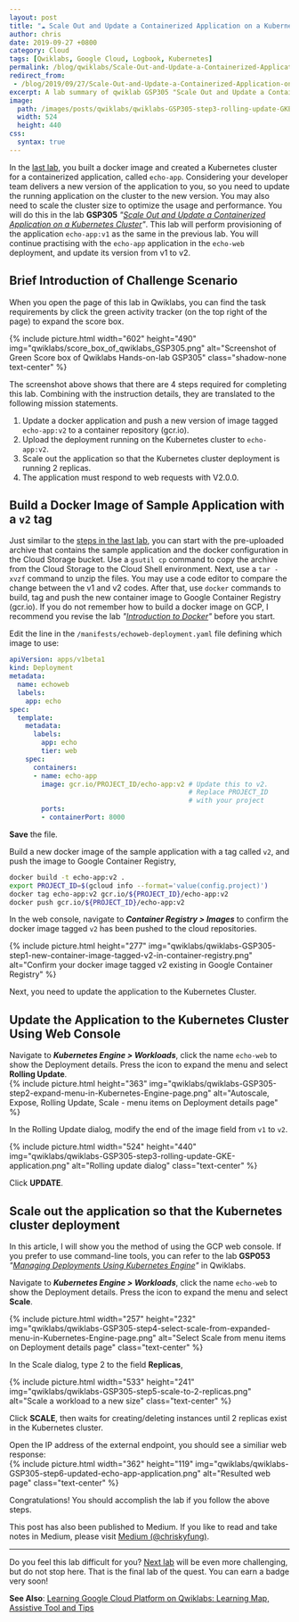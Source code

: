 ```yaml
---
layout: post
title: "☁ Scale Out and Update a Containerized Application on a Kubernetes Cluster | logbook"
author: chris
date: 2019-09-27 +0800
category: Cloud
tags: [Qwiklabs, Google Cloud, Logbook, Kubernetes]
permalink: /blog/qwiklabs/Scale-Out-and-Update-a-Containerized-Application-on-a-Kubernetes-Cluster
redirect_from:
 - /blog/2019/09/27/Scale-Out-and-Update-a-Containerized-Application-on-a-Kubernetes-Cluster
excerpt: A lab summary of qwiklab GSP305 "Scale Out and Update a Containerized Application on a Kubernetes Cluster" | 1. Build a Docker Image of Sample Application with a `v2` tag | 2. Update the Application to the Kubernetes Cluster Using Web Console | 3. Scale out the application so that the Kubernetes cluster deployment
image: 
  path: /images/posts/qwiklabs/qwiklabs-GSP305-step3-rolling-update-GKE-application.png
  width: 524
  height: 440
css:
  syntax: true
---
```


In the [last lab](/blog/qwiklabs/Build-and-Deploy-a-Docker-Image-to-a-Kubernetes-Cluster), you built a docker image and created a Kubernetes cluster for a containerized application, called `echo-app`. Considering your developer team delivers a new version of the application to you, so you need to update the running application on the cluster to the new version. You may also need to scale the cluster size to optimize the usage and performance. You will do this in the lab **GSP305** _"[Scale Out and Update a Containerized Application on a Kubernetes Cluster](https://www.qwiklabs.com/focuses/1739?parent=catalog)"_. This lab will perform provisioning of the application `echo-app:v1` as the same in the previous lab. You will continue practising with the `echo-app` application in the `echo-web` deployment, and update its version from v1 to v2.

## Brief Introduction of Challenge Scenario

When you open the page of this lab in Qwiklabs, you can find the task requirements by click the green activity tracker (on the top right of the page) to expand the score box.

{% include picture.html width="602" height="490" img="qwiklabs/score_box_of_qwiklabs_GSP305.png" alt="Screenshot of Green Score box of Qwiklabs Hands-on-lab GSP305" class="shadow-none text-center" %}

The screenshot above shows that there are 4 steps required for completing this lab. Combining with the instruction details, they are translated to the following mission statements.

1. Update a docker application and push a new version of image tagged `echo-app:v2` to a container repository (gcr.io).
2. Upload the deployment running on the Kubernetes cluster to `echo-app:v2`.
3. Scale out the application so that the Kubernetes cluster deployment is running 2 replicas.
4. The application must respond to web requests with V2.0.0.

## Build a Docker Image of Sample Application with a `v2` tag

Just similar to the [steps in the last lab](/blog/qwiklabs/Build-and-Deploy-a-Docker-Image-to-a-Kubernetes-Cluster), you can start with the pre-uploaded archive that contains the sample application and the docker configuration in the Cloud Storage bucket. Use a `gsutil cp` command to copy the archive from the Cloud Storage to the Cloud Shell environment. Next, use a `tar -xvzf` command to unzip the files. You may use a code editor to compare the change between the v1 and v2 codes. After that, use `docker` commands to build, tag and push the new container image to Google Container Registry (gcr.io). If you do not remember how to build a docker image on GCP, I recommend you revise the lab _"[Introduction to Docker](https://www.qwiklabs.com/focuses/1029?parent=catalog)"_ before you start.

Edit the line in the `/manifests/echoweb-deployment.yaml` file defining which image to use:
```yaml
apiVersion: apps/v1beta1
kind: Deployment
metadata:
  name: echoweb
  labels:
    app: echo
spec:
  template:
    metadata:
      labels:
        app: echo
        tier: web
    spec:
      containers:
      - name: echo-app
        image: gcr.io/PROJECT_ID/echo-app:v2 # Update this to v2.
                                             # Replace PROJECT_ID
                                             # with your project
        ports:
        - containerPort: 8000
```

**Save** the file.

Build a new docker image of the sample application with a tag called `v2`, and push the image to Google Container Registry,

```bash
docker build -t echo-app:v2 .
export PROJECT_ID=$(gcloud info --format='value(config.project)')
docker tag echo-app:v2 gcr.io/${PROJECT_ID}/echo-app:v2
docker push gcr.io/${PROJECT_ID}/echo-app:v2
```

In the web console, navigate to _**Container Registry > Images**_ to confirm the docker image tagged `v2` has been pushed to the cloud repositories.

{% include picture.html height="277" img="qwiklabs/qwiklabs-GSP305-step1-new-container-image-tagged-v2-in-container-registry.png" alt="Confirm your docker image tagged v2 existing in Google Container Registry" %}

Next, you need to update the application to the Kubernetes Cluster.

## Update the Application to the Kubernetes Cluster Using Web Console

Navigate to _**Kubernetes Engine > Workloads**_, click the name `echo-web` to show the Deployment details. Press the <i class='fas fa-list-ul'></i> icon to expand the menu and select **Rolling Update**.<br>
{% include picture.html height="363" img="qwiklabs/qwiklabs-GSP305-step2-expand-menu-in-Kubernetes-Engine-page.png" alt="Autoscale, Expose, Rolling Update, Scale - menu items on Deployment details page" %}

In the Rolling Update dialog, modify the end of the image field from `v1` to `v2`.

{% include picture.html width="524" height="440" img="qwiklabs/qwiklabs-GSP305-step3-rolling-update-GKE-application.png" alt="Rolling update dialog" class="text-center" %}

Click **UPDATE**.

## Scale out the application so that the Kubernetes cluster deployment

In this article, I will show you the method of using the GCP web console. If you prefer to use command-line tools, you can refer to the lab **GSP053** _"[Managing Deployments Using Kubernetes Engine](https://google.qwiklabs.com/focuses/639?parent=catalog)"_ in Qwiklabs.

Navigate to _**Kubernetes Engine > Workloads**_, click the name `echo-web` to show the Deployment details. Press the <i class='fas fa-list-ul'></i> icon to expand the menu and select **Scale**.<br>

{% include picture.html width="257" height="232" img="qwiklabs/qwiklabs-GSP305-step4-select-scale-from-expanded-menu-in-Kubernetes-Engine-page.png" alt="Select Scale from menu items on Deployment details page" class="text-center" %}

In the Scale dialog, type 2 to the field **Replicas**,

{% include picture.html width="533" height="241" img="qwiklabs/qwiklabs-GSP305-step5-scale-to-2-replicas.png" alt="Scale a workload to a new size" class="text-center" %}

Click **SCALE**, then waits for creating/deleting instances until 2 replicas exist in the Kubernetes cluster.

Open the IP address of the external endpoint, you should see a similiar web response:<br>
{% include picture.html width="362" height="119" img="qwiklabs/qwiklabs-GSP305-step6-updated-echo-app-application.png" alt="Resulted web page" class="text-center" %}

Congratulations! You should accomplish the lab if you follow the above steps.

This post has also been published to Medium. If you like to read and take notes in Medium, please visit [Medium (@chriskyfung)](https://medium.com/@chriskyfung/qwiklab-logbook-scale-out-and-update-a-containerized-application-on-a-kubernetes-cluster-e08aa89e6aee).

* * *

Do you feel this lab difficult for you? [Next lab](/blog/qwiklabs/Migrate-a-MySQL-Database-to-Google-Cloud-SQL) will be even more challenging, but do not stop here. That is the final lab of the quest. You can earn a badge very soon!

**See Also**: [Learning Google Cloud Platform on Qwiklabs: Learning Map, Assistive Tool and Tips](/blog/qwiklabs/Qwiklabs-User-Tips-for-Learning_Google_Cloud_Platform)
